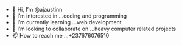 - 👋 Hi, I’m @ajaustinn
- 👀 I’m interested in ...coding and programming 
- 🌱 I’m currently learning ...web development
- 💞️ I’m looking to collaborate on ...heavy computer related projects
- 📫 How to reach me ...+237676076510

<!---
ajaustinn/ajaustinn is a ✨ special ✨ repository because its `README.md` (this file) appears on your GitHub profile.
You can click the Preview link to take a look at your changes.
--->
